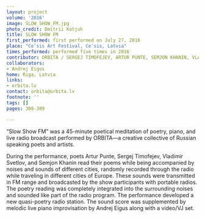 ```yaml
---
layout: project
volume: '2016'
image: SLOW_SHOW_FM.jpg
photo_credit: Dmitrii Kotjuh
title: SLOW SHOW FM
first_performed: first performed on July 27, 2016
place: "Ce¯sis Art Festival, Ce¯sis, Latvia"
times_performed: performed five times in 2016
contributor: ORBITA / SERGEJ TIMOFEJEV, ARTUR PUNTE, SEMJON KHANIN, VLADIMIR SVETLOV
collaborators:
- Andrej Eigus
home: Riga, Latvia
links:
- orbita.lv
contact: orbita@orbita.lv
footnote: ''
tags: []
pages: 308-309

---
```


“Slow Show FM” was a 45-minute poetical meditation of poetry, piano, and live radio broadcast performed by ORBITA—a creative collective of Russian speaking poets and artists.

During the performance, poets Artur Punte, Sergej Timofejev, Vladimir Svetlov, and Semjon Khanin read their poems while being accompanied by noises and sounds of different cities, randomly recorded through the radio while traveling in different cities of Europe. These sounds were transmitted in FM range and broadcasted by the show participants with portable radios. The poetry reading was completely integrated into the surrounding noises and sounded like part of the radio program. The performance developed a new quasi-poetry radio station. The sound score was supplemented by melodic live piano improvisation by Andrej Eigus along with a video/VJ set.
